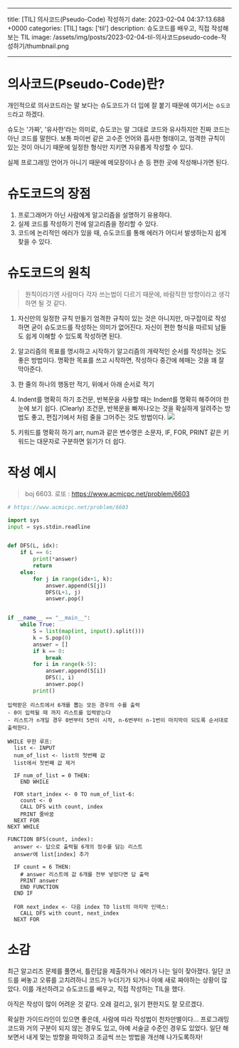 

---
title: [TIL] 의사코드(Pseudo-Code) 작성하기
date: 2023-02-04 04:37:13.688 +0000
categories: [TIL]
tags: ['til']
description: 슈도코드를 배우고, 직접 작성해보는 TIL
image: /assets/img/posts/2023-02-04-til-의사코드pseudo-code-작성하기/thumbnail.png

---

# 의사코드(Pseudo-Code)란?

개인적으로 의사코드라는 말 보다는 슈도코드가 더 입에 잘 붙기 때문에 여기서는 `슈도코드`라고 하겠다.

슈도는 '가짜', '유사한'라는 의미로, 슈도코는 말 그대로 코드와 유사하지만 진짜 코드는 아닌 코드를 말한다.
보통 파이썬 같은 고수준 언어와 흡사한 형태이고, 엄격한 규칙이 있는 것이 아니기 때문에 일정한 형식만 지키면 자유롭게 작성할 수 있다.

실제 프로그래밍 언어가 아니기 때문에 메모장이나 손 등 편한 곳에 작성해나가면 된다.

# 슈도코드의 장점

1. 프로그래머가 아닌 사람에게 알고리즘을 설명하기 유용하다.
2. 실제 코드를 작성하기 전에 알고리즘을 정리할 수 있다.
3. 코드에 논리적인 에러가 있을 때, 슈도코드를 통해 에러가 어디서 발생하는지 쉽게 찾을 수 있다.

# 슈도코드의 원칙

> 원칙이라기엔 사람마다 각자 쓰는법이 다르기 때문에, 바람직한 방향이라고 생각하면 될 것 같다.

1. 자신만의 일정한 규칙 만들기
엄격한 규칙이 있는 것은 아니지만, 마구잡이로 작성하면 굳이 슈도코드를 작성하는 의미가 없어진다. 자신이 편한 형식을 따르되 남들도 쉽게 이해할 수 있도록 작성하면 된다.

2. 알고리즘의 목표를 명시하고 시작하기
알고리즘의 개략적인 순서를 작성하는 것도 좋은 방법이다.
명확한 목표를 쓰고 시작하면, 작성하다 중간에 헤매는 것을 꽤 잘 막아준다.

3. 한 줄의 하나의 행동만 적기, 위에서 아래 순서로 적기

4. Indent를 명확히 하기
조건문, 반복문을 사용할 때는 Indent를 명확히 해주어야 한눈에 보기 쉽다. (Clearly)
조건문, 반복문을 빠져나오는 것을 확실하게 알려주는 방법도 좋고, 편집기에서 처럼 줄을 그어주는 것도 방법이다.
![](/assets/img/posts/2023-02-04-til-의사코드pseudo-code-작성하기/img0.png)

5. 키워드를 명확히 하기
arr, num과 같은 변수명은 소문자, IF, FOR, PRINT 같은 키워드는 대문자로 구분하면 읽기가 더 쉽다.

# 작성 예시


> boj 6603. 로또 : https://www.acmicpc.net/problem/6603

```python
# https://www.acmicpc.net/problem/6603

import sys
input = sys.stdin.readline


def DFS(L, idx):
    if L == 6:
        print(*answer)
        return
    else:
        for j in range(idx+1, k):
            answer.append(S[j])
            DFS(L+1, j)
            answer.pop()


if __name__ == "__main__":
    while True:
        S = list(map(int, input().split()))
        k = S.pop(0)
        answer = []
        if k == 0:
            break
        for i in range(k-5):
            answer.append(S[i])
            DFS(1, i)
            answer.pop()
        print()
```

```
입력받은 리스트에서 6개를 뽑는 모든 경우의 수를 출력
- 0이 입력될 때 까지 리스트를 입력받는다
- 리스트가 n개일 경우 0번부터 5번이 시작, n-6번부터 n-1번이 마지막이 되도록 순서대로 출력한다.

WHILE 무한 루프:
  list <- INPUT
  num_of_list <- list의 첫번째 값
  list에서 첫번째 값 제거
  
  IF num_of_list = 0 THEN:
    END WHILE
  
  FOR start_index <- 0 TO num_of_list-6:
    count <- 0
    CALL DFS with count, index
    PRINT 줄바꿈
  NEXT FOR
NEXT WHILE
    
FUNCTION BFS(count, index):
  answer <- 답으로 출력될 6개의 정수를 담는 리스트
  answer에 list[index] 추가
  
  IF count = 6 THEN:
    # answer 리스트에 값 6개를 전부 넣었다면 답 출력
    PRINT answer
    END FUNCTION
  END IF
  
  FOR next_index <- 다음 index TO list의 마지막 인덱스:
    CALL DFS with count, next_index
  NEXT FOR  
```

# 소감

최근 알고리즈 문제를 풀면서, 틀린답을 제출하거나 에러가 나는 일이 잦아졌다.
일단 코드를 써놓고 오류를 고치려하니 코드가 누더기가 되거나 아예 새로 짜야하는 상황이 많았다.
이를 개선하려고 슈도코드를 배우고, 직접 작성하는 TIL을 했다.

아직은 작성이 많이 어려운 것 같다. 
오래 걸리고, 읽기 편한지도 잘 모르겠다.

확실한 가이드라인이 있으면 좋은데, 사람에 따라 작성법이 천차만별이다...
프로그래밍 코드와 거의 구분이 되지 않는 경우도 있고, 아예 서술글 수준인 경우도 있었다.
일단 해보면서 내게 맞는 방향을 파악하고 조금씩 쓰는 방법을 개선해 나가도록하자!


        